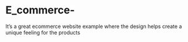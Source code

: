 # E_commerce-
It’s a great ecommerce website example where the design helps create a unique feeling for the products
